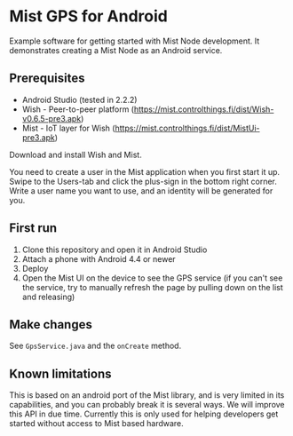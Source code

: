 # Mist GPS for Android

Example software for getting started with Mist Node development. It demonstrates creating a Mist Node as an Android service.

## Prerequisites

* Android Studio (tested in 2.2.2)
* Wish - Peer-to-peer platform (https://mist.controlthings.fi/dist/Wish-v0.6.5-pre3.apk)
* Mist - IoT layer for Wish (https://mist.controlthings.fi/dist/MistUi-pre3.apk)

Download and install Wish and Mist.

You need to create a user in the Mist application when you first start it up. Swipe to the Users-tab and click the plus-sign in the bottom right corner. Write a user name you want to use, and an identity will be generated for you.

## First run

1. Clone this repository and open it in Android Studio
2. Attach a phone with Android 4.4 or newer
3. Deploy
4. Open the Mist UI on the device to see the GPS service (if you can't see the service, try to manually refresh the page by pulling down on the list and releasing)

## Make changes

See `GpsService.java` and the `onCreate` method.

## Known limitations

This is based on an android port of the Mist library, and is very limited in its capabilities, and you can probably break it is several ways. We will improve this API in due time. Currently this is only used for helping developers get started without access to Mist based hardware.

